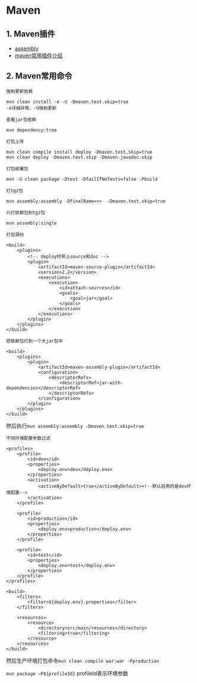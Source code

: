 # Maven

## 1. Maven插件

- [assembly](http://www.8qiu.cn/archives/315)
- [maven常用插件介绍](http://www.cnblogs.com/crazy-fox/archive/2012/02/09/2343722.html)


## 2. Maven常用命令

`强制更新依赖`

```
mvn clean install -e -U -Dmaven.test.skip=true
-e详细异常，-U强制更新
```

`查看jar包依赖`

```
mvn dependency:tree
```

`打包上传`

```
mvn clean compile install deploy -Dmaven.test.skip=true
mvn clean deploy -Dmaven.test.skip -Dmaven.javadoc.skip
```

`打包部署包`

```
mvn -U clean package -Dtest -DfailIfNoTests=false -Pbuild
```

`打tgz包`
	
```
mvn assembly:assembly -DfinalName=<>  -Dmaven.test.skip=true
```

`只打依赖包到tgz包`

```
mvn assembly:single
```

`打包源码`

```
<build>
    <plugins>
        <!-- deploy时带上source和doc -->
        <plugin>
            <artifactId>maven-source-plugin</artifactId>
            <version>2.2</version>
            <executions>
                <execution>
                    <id>attach-sources</id>
                    <goals>
                        <goal>jar</goal>
                    </goals>
                </execution>
            </executions>
        </plugin>
    </plugins>
</build>
```

`把依赖包打到一个大jar包中`

```
<build>
    <plugins>
        <plugin>
            <artifactId>maven-assembly-plugin</artifactId>
            <configuration>
                <descriptorRefs>
                    <descriptorRef>jar-with-dependencies</descriptorRef>
                </descriptorRefs>
            </configuration>
        </plugin>
    </plugins>
</build>
```
然后执行`mvn assembly:assembly -Dmaven.test.skip=true`

`不同环境配置参数过滤`

```
<profiles>
    <profile>
        <id>dev</id>
        <properties>
            <deploy.env>dev</deploy.env>
        </properties>
        <activation>
            <activeByDefault>true</activeByDefault><!--默认启用的是dev环境配置-->
        </activation>
    </profile>

    <profile>
        <id>production</id>
        <properties>
            <deploy.env>production</deploy.env>
        </properties>
    </profile>

    <profile>
        <id>test</id>
        <properties>
            <deploy.env>test</deploy.env>
        </properties>
    </profile>
</profiles>

<build>
    <filters>
        <filter>${deploy.env}.properties</filter>
    </filters>

    <resources>
        <resource>
            <directory>src/main/resources</directory>
            <filtering>true</filtering>
        </resource>
    </resources>
</build>
```

然后生产环境打包命令`mvn clean compile war:war -Pproduction`

`mvn package –P${profileId}` profileId表示环境参数
